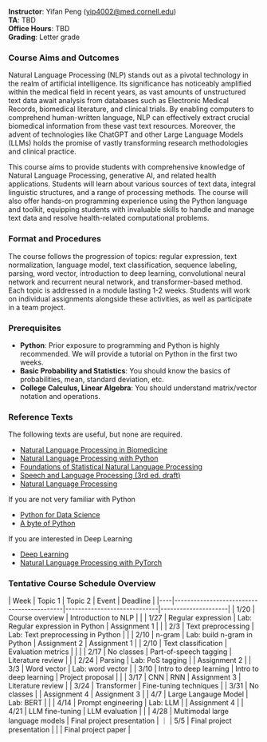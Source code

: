**Instructor**: Yifan Peng ([yip4002@med.cornell.edu](yip4002@med.cornell.edu))<br>
**TA**: TBD<br>
**Office Hours**: TBD<br>
**Grading**: Letter grade

### Course Aims and Outcomes

Natural Language Processing (NLP) stands out as a pivotal technology in the realm of artificial intelligence. Its significance has noticeably amplified within the medical field in recent years, as vast amounts of unstructured text data await analysis from databases such as Electronic Medical Records, biomedical literature, and clinical trials. By enabling computers to comprehend human-written language, NLP can effectively extract crucial biomedical information from these vast text resources. Moreover, the advent of technologies like ChatGPT and other Large Language Models (LLMs) holds the promise of vastly transforming research methodologies and clinical practice.

This course aims to provide students with comprehensive knowledge of Natural Language Processing, generative AI, and related health applications. Students will learn about various sources of text data, integral linguistic structures, and a range of processing methods. The course will also offer hands-on programming experience using the Python language and toolkit, equipping students with invaluable skills to handle and manage text data and resolve health-related computational problems.

### Format and Procedures

The course follows the progression of topics: regular expression, text normalization, language model, text classification, sequence labeling, parsing, word vector, introduction to deep learning, convolutional neural network and recurrent neural network, and transformer-based method. Each topic is addressed in a module lasting 1-2 weeks. Students will work on individual assignments alongside these activities, as well as participate in a team project.

### Prerequisites

* **Python**: Prior exposure to programming and Python is highly recommended. We will provide a tutorial on Python in the first two weeks.
* **Basic Probability and Statistics**: You should know the basics of probabilities, mean, standard deviation, etc.
* **College Calculus, Linear Algebra**: You should understand matrix/vector notation and operations.

### Reference Texts

The following texts are useful, but none are required.

* [Natural Language Processing in Biomedicine](https://link.springer.com/book/10.1007/978-3-031-55865-8)
* [Natural Language Processing with Python](https://www.nltk.org/book/)
* [Foundations of Statistical Natural Language Processing](https://nlp.stanford.edu/fsnlp/)
* [Speech and Language Processing (3rd ed. draft)](https://web.stanford.edu/~jurafsky/slp3/)
* [Natural Language Processing](https://github.com/jacobeisenstein/gt-nlp-class/blob/master/notes/eisenstein-nlp-notes.pdf)

If you are not very familiar with Python

* [Python for Data Science](https://github.com/jakevdp/PythonDataScienceHandbook)
* [A byte of Python](https://python.swaroopch.com/)

If you are interested in Deep Learning

* [Deep Learning](http://www.deeplearningbook.org/)
* [Natural Language Processing with PyTorch](https://www.amazon.com/Natural-Language-Processing-PyTorch-Applications/dp/1491978236)

### Tentative Course Schedule Overview 

| Week | Topic 1 | Topic 2 | Event | Deadline |
|----|-------------------------------------------|-----------------------------|---------------------|
| 1/20 | Course overview | Introduction to NLP | |
| 1/27 | Regular expression | Lab: Regular expression in Python | Assignment 1 | |
| 2/3 | Text preprocessing | Lab: Text preprocessing in Python | |
| 2/10 | n-gram | Lab: build n-gram in Python | Assignment 2 | Assignment 1 |
| 2/10 | Text classification | Evaluation metrics | | |
| 2/17 | No classes | Part-of-speech tagging | Literature review | |
| 2/24 | Parsing | Lab: PoS tagging |  | Assignment 2 |
| 3/3 | Word vector | Lab: word vector | 
| 3/10 | Intro to deep learning | Intro to deep learning | Project proposal | |
| 3/17 | CNN | RNN | Assignment 3 | Literature review |
| 3/24 | Transformer | Fine-tuning techniques |
| 3/31 | No classes |  | Assignment 4 | Assignment 3 |
| 4/7 | Large Langauge Model | Lab: BERT | |
| 4/14 | Prompt engineering | Lab: LLM | | Assignment 4 |
| 4/21 | LLM fine-tuning | LLM evaluation | |
| 4/28 | Multimodal large language models | Final project presentation | ｜
| 5/5 | Final project presentation | | | Final project paper |
